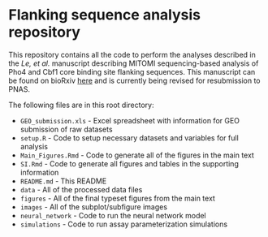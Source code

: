 # Flanking sequence analysis repository

This repository contains all the code to perform the analyses described in the *Le, et al.* manuscript describing MITOMI sequencing-based analysis of Pho4 and Cbf1 core binding site flanking sequences. This manuscript can be found on bioRxiv [here](https://www.biorxiv.org/content/early/2017/09/26/193904.article-metrics) and is currently being revised for resubmission to PNAS.

The following files are in this root directory:

- `GEO_submission.xls` - Excel spreadsheet with information for GEO submission of raw datasets
- `setup.R` - Code to setup necessary datasets and variables for full analysis
- `Main_Figures.Rmd` - Code to generate all of the figures in the main text
- `SI.Rmd` - Code to generate all figures and tables in the supporting information
- `README.md` - This README
- `data` - All of the processed data files
- `figures` - All of the final typeset figures from the main text
- `images` - All of the subplot/subfigure images
- `neural_network` - Code to run the neural network model
- `simulations` - Code to run assay parameterization simulations
